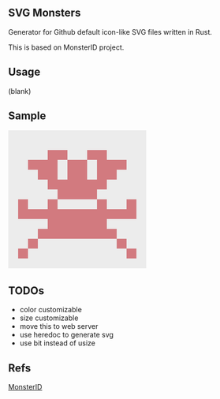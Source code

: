 ## SVG Monsters

Generator for Github default icon-like SVG files written in Rust.

This is based on MonsterID project.

## Usage

(blank)

## Sample

![monster.svg](https://github.com/furuhama/svg_monsters/blob/master/svg/monster_pattern00.svg)

## TODOs

- color customizable
- size customizable
- move this to web server
- use heredoc to generate svg
- use bit instead of usize

## Refs

[MonsterID](https://www.splitbrain.org/projects/monsterid)

